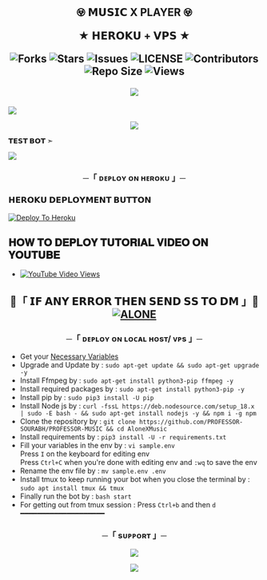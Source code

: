 
<h2 align="center">
    𖢵 𝗠𝗨𝗦𝗜𝗖 X PLAYER 𖢵

★ 𝗛𝗘𝗥𝗢𝗞𝗨 + 𝗩𝗣𝗦 ★

<p align='center'>
  <img src="https://img.shields.io/github/forks/Hydra-sjz/Music-x-player?style=flat-square" alt="Forks">
  <img src="https://img.shields.io/github/stars/Hydra-sjz/Music-x-player?style=flat-square" alt="Stars">
  <img src="https://img.shields.io/github/issues/Hydra-sjz/Music-x-player?style=flat-square" alt="Issues">
  <img src="https://img.shields.io/github/license/Hydra-sjz/Music-x-player?style=flat-square" alt="LICENSE">
  <img src="https://img.shields.io/github/contributors/Hydra-sjz/Music-x-player?style=flat-square" alt="Contributors">
  <img src="https://img.shields.io/github/repo-size/Hydra-sjz/Music-x-player?style=flat-square" alt="Repo Size">
  <img src="https://hits.seeyoufarm.com/api/count/incr/badge.svg?url=https://github.com/Hydra-sjz/Music-x-player&amp;title=Repo%20Views" alt="Views">
</p>

<p align='center'>
  <a href="https://t.me/PROFESSOR_NETWORK" alt="MADE-BY-SOURABH"> <img src="https://img.shields.io/badge/Made%20with-Go-1f425f.svg?style=flat-square&logo=Go&color=blue" /> </a>

</h2>
<img src="https://readme-typing-svg.herokuapp.com?color=FF0000&width=420&lines=♦ᴅᴇᴘʟᴏʏ+ᴏɴ+ʜᴇʀᴏᴋᴜ♦;♨️+ɴᴏ+ʜᴇʀᴏᴋᴜ+ʙᴀɴ+ɪssᴜᴇ+ᴀʟsᴏ+ᴠᴘs+ᴅᴇᴘʟᴏʏ+📍+ᴘʀᴇsᴇɴᴛ;🎭+ᴘᴏᴡᴇʀᴇᴅ+ʙʏ+𝗣𝗥𝗢𝗙𝗘𝗦𝗦𝗢𝗥+🎭">
<p align="center">
  <img src="https://telegra.ph/file/a13a9d98f15c3fcd06221.jpg">
</p>

**𝗧𝗘𝗦𝗧 𝗕𝗢𝗧 ➣ [](https://t.me/PROFESSOR_SUKOON_BOT)**



<img src="https://readme-typing-svg.herokuapp.com?color=FF0000&width=420&lines=⚠️𝗙𝗢𝗥𝗞+𝗧𝗛𝗜𝗦+𝗥𝗘𝗣𝗢+𝗙𝗜𝗥𝗦𝗧𝗟𝗬⚠️">


<h3 align="center">
    ─「 ᴅᴇᴩʟᴏʏ ᴏɴ ʜᴇʀᴏᴋᴜ 」─

<h3> 𝗛𝗘𝗥𝗢𝗞𝗨 𝗗𝗘𝗣𝗟𝗢𝗬𝗠𝗘𝗡𝗧 𝗕𝗨𝗧𝗧𝗢𝗡 </h3>
</h3>

[![Deploy To Heroku](https://graph.org/file/826b0a2fc82db8328a113.png)](https://dashboard.heroku.com/new-app?template=https://github.com/PROFESSOR-SOURABH/PROFESSOR-MUSIC)

## 𝐇𝐎𝐖 𝐓𝐎 𝐃𝐄𝐏𝐋𝐎𝐘 𝐓𝐔𝐓𝐎𝐑𝐈𝐀𝐋 𝐕𝐈𝐃𝐄𝐎 𝐎𝐍 𝐘𝐎𝐔𝐓𝐔𝐁𝐄

- [![YouTube Video Views](https://img.shields.io/youtube/views/U8T5W3J1FNo?label=Tutorial+•+Heroku+•&style=social)](https://youtu.be/U8T5W3J1FNo)

<h2 align="center">

🔴「 𝗜𝗙 𝗔𝗡𝗬 𝗘𝗥𝗥𝗢𝗥 𝗧𝗛𝗘𝗡 𝗦𝗘𝗡𝗗 𝗦𝗦 𝗧𝗢 𝗗𝗠 」🔴
[![ALONE](https://telegra.ph/file/101e1046e2fbbd1c3aa48.jpg)](https://telegram.me/SOURABH_OWNER)
</p>
<h3 align="center">
    ─「 ᴅᴇᴩʟᴏʏ ᴏɴ ʟᴏᴄᴀʟ ʜᴏsᴛ/ ᴠᴘs 」─
</h3>

- Get your [Necessary Variables](https://github.com/PROFESSOR-SOURABH/PROFESSOR-MUSIC/blob/master/sample.env)
- Upgrade and Update by :
`sudo apt-get update && sudo apt-get upgrade -y`
- Install Ffmpeg by :
`sudo apt-get install python3-pip ffmpeg -y`
- Install required packages by :
`sudo apt-get install python3-pip -y`
- Install pip by :
`sudo pip3 install -U pip`
- Install Node js by :
`curl -fssL https://deb.nodesource.com/setup_18.x | sudo -E bash - && sudo apt-get install nodejs -y && npm i -g npm`
- Clone the repository by :
`git clone https://github.com/PROFESSOR-SOURABH/PROFESSOR-MUSIC && cd AloneXMusic`
- Install requirements by :
`pip3 install -U -r requirements.txt`
- Fill your variables in the env by :
`vi sample.env`<br>
Press `I` on the keyboard for editing env<br>
Press `Ctrl+C` when you're done with editing env and `:wq` to save the env<br>
- Rename the env file by :
`mv sample.env .env`
- Install tmux to keep running your bot when you close the terminal by :
`sudo apt install tmux && tmux`
- Finally run the bot by :
`bash start`
- For getting out from tmux session : Press `Ctrl+b` and then `d`<br>
━━━━━━━━━━━━━━━━━━━━

<h3 align="center">
    ─「 sᴜᴩᴩᴏʀᴛ 」─
</h3>

<p align="center">
<a href="https://t.me/Friends_Chatting_Masti_Group"><img src="https://img.shields.io/badge/-Support%20Group-blue.svg?style=for-the-badge&logo=Telegram"></a>
</p>

<p align="center">
<a href="https://t.me/Friends_Chatting_Masti_Group"><img src="https://img.shields.io/badge/-Support%20Channel-blue.svg?style=for-the-badge&logo=Telegram"></a>
</p>
